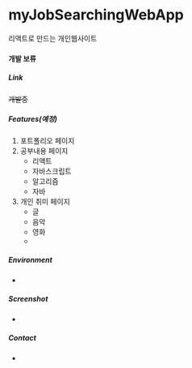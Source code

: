 # myJobSearchingWebApp

리액트로 만드는 개인웹사이트



#### **개발 보류**



##### Link

~~개발중~~



##### Features(예정)

1. 포트폴리오 페이지
2. 공부내용 페이지
   - 리액트
   - 자바스크립트
   - 알고리즘
   - 자바
3. 개인 취미 페이지
   - 글
   - 음악
   - 영화
   - 



##### Environment

- 



##### Screenshot

- 



##### Contact

- 

